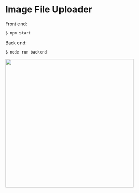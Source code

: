 # Image File Uploader

Front end:

```
$ npm start
```

Back end:

```
$ node run backend
```

<img src="https://user-images.githubusercontent.com/1825273/62119356-f2b01800-b2f1-11e9-9867-64f125b818e3.png" width="400px"/>
